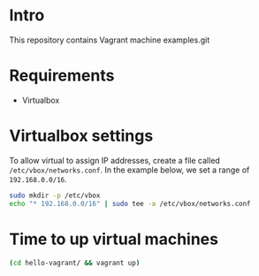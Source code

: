 # Intro

This repository contains Vagrant machine examples.git

# Requirements

- Virtualbox

# Virtualbox settings

To allow virtual to assign IP addresses, create a file called `/etc/vbox/networks.conf`. In the example below, we set a range of `192.168.0.0/16`.

```bash
sudo mkdir -p /etc/vbox
echo "* 192.168.0.0/16" | sudo tee -a /etc/vbox/networks.conf
```

# Time to up virtual machines

```bash
(cd hello-vagrant/ && vagrant up)
```